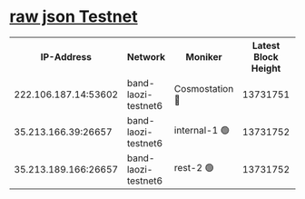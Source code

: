 
[raw json Testnet](https://rpc-check.bandt.stavr.tech/bandt/rpcbandt_result.json)
=

<table><tr><th>IP-Address</th><th>Network</th><th>Moniker</th><th>Latest Block Height</th><th>Earliest Block Height</th><th>Catching Up</th><th>Tx Index</th><th>Voting Power</th><th>Scan Time</th></tr><tr><td>222.106.187.14:53602</td><td>band-laozi-testnet6</td><td>Cosmostation 🔴</td><td>13731751</td><td>13177501</td><td>False</td><td>on</td><td>2203223</td><td>2023-12-10T14:46:37.001738201UTC</td></tr><tr><td>35.213.166.39:26657</td><td>band-laozi-testnet6</td><td>internal-1 🟢</td><td>13731752</td><td>13631752</td><td>False</td><td>on</td><td>0</td><td>2023-12-10T14:46:37.931430207UTC</td></tr><tr><td>35.213.189.166:26657</td><td>band-laozi-testnet6</td><td>rest-2 🟢</td><td>13731752</td><td>13631752</td><td>False</td><td>on</td><td>0</td><td>2023-12-10T14:46:38.836315491UTC</td></tr></table>
